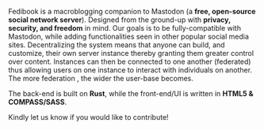 Fedibook is a macroblogging companion to Mastodon (a **free, open-source social network server**). Designed from the ground-up with **privacy, security, and freedom** in mind. Our goals is to be fully-compatible with Mastodon, while adding functionalities seen in other popular social media sites. Decentralizing the system means that anyone can build, and customize, their own server instance thereby granting them greater control over content. Instances can then be connected to one another (federated) thus allowing users on one instance to interact with individuals on another. The more federation , the wider the user-base becomes. 

The back-end is built on **Rust**, while the front-end/UI is written in **HTML5 & COMPASS/SASS**.

Kindly let us know if you would like to contribute!
